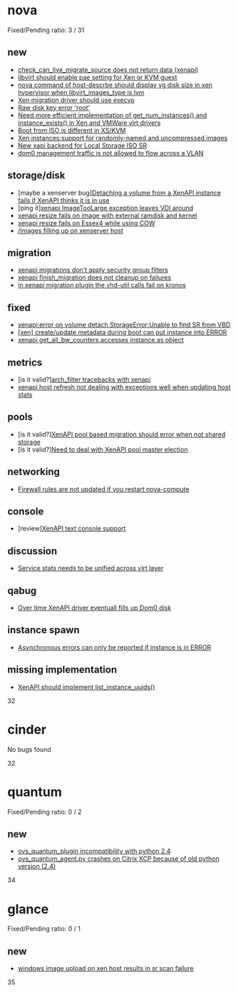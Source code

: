 # nova

Fixed/Pending ratio: 3 / 31

## new

 * [check_can_live_migrate_source does not return data (xenapi)](https://bugs.launchpad.net/nova/+bug/1118491)
 * [libvirt should enable pae setting for Xen or KVM guest](https://bugs.launchpad.net/nova/+bug/1100697)
 * [nova command of host-descrbe should display vg disk size in xen hypervisor when libvirt_images_type is lvm](https://bugs.launchpad.net/nova/+bug/1098116)
 * [Xen migration driver should use execvp](https://bugs.launchpad.net/nova/+bug/1074087)
 * [Raw disk key error 'root'](https://bugs.launchpad.net/nova/+bug/1052085)
 * [Need more efficient implementation of get_num_instances() and instance_exists() in Xen and VMWare virt drivers](https://bugs.launchpad.net/nova/+bug/934279)
 * [Boot from ISO is different in XS/KVM](https://bugs.launchpad.net/nova/+bug/914484)
 * [Xen instances:support for randomly-named and uncompressed images](https://bugs.launchpad.net/nova/+bug/912684)
 * [New xapi backend for Local Storage ISO SR](https://bugs.launchpad.net/nova/+bug/903445)
 * [dom0 management traffic is not allowed to flow across a VLAN](https://bugs.launchpad.net/nova/+bug/902663)

## storage/disk

 * [maybe a xenserver bug][Detaching a volume from a XenAPI instance fails if XenAPI thinks it is in use](https://bugs.launchpad.net/nova/+bug/1030108)
 * [ping it][xenapi ImageTooLarge exception leaves VDI around](https://bugs.launchpad.net/nova/+bug/1015423)
 * [xenapi resize fails on image with external ramdisk and kernel](https://bugs.launchpad.net/nova/+bug/962144)
 * [xenapi resize fails on Essex4 while using COW](https://bugs.launchpad.net/nova/+bug/952816)
 * [/images filling up on xenserver host](https://bugs.launchpad.net/nova/+bug/929062)

## migration

 * [xenapi migrations don't apply security group filters](https://bugs.launchpad.net/nova/+bug/1073306)
 * [xenapi finish_migration does not cleanup on failures](https://bugs.launchpad.net/nova/+bug/1073303)
 * [in xenapi migration plugin the vhd-util calls fail on kronos](https://bugs.launchpad.net/nova/+bug/962097)

## fixed

 * [xenapi:error on volume detach StorageError:Unable to find SR from VBD](https://bugs.launchpad.net/nova/+bug/1101229)
 * [[xen] create/update metadata during boot can put instance into ERROR](https://bugs.launchpad.net/nova/+bug/1100866)
 * [xenapi get_all_bw_counters accesses instance as object](https://bugs.launchpad.net/nova/+bug/1098382)

## metrics

 * [is it valid?][arch_filter tracebacks with xenapi](https://bugs.launchpad.net/nova/+bug/1015190)
 * [xenapi host refresh not dealing with exceptions well when updating host stats](https://bugs.launchpad.net/nova/+bug/954913)

## pools

 * [is it valid?][XenAPI pool based migration should error when not shared storage](https://bugs.launchpad.net/nova/+bug/1026552)
 * [is it valid?][Need to deal with XenAPI pool master election](https://bugs.launchpad.net/nova/+bug/1026153)

## networking

 * [Firewall rules are not updated if you restart nova-compute](https://bugs.launchpad.net/nova/+bug/1043886)

## console

 * [review][XenAPI text console support](https://bugs.launchpad.net/nova/+bug/1004175)

## discussion

 * [Service stats needs to be unified across virt layer](https://bugs.launchpad.net/nova/+bug/816406)

## qabug

 * [Over time XenAPI driver eventuall fills up Dom0 disk](https://bugs.launchpad.net/nova/+bug/1037516)

## instance spawn

 * [Asynchronous errors can only be reported if instance is in ERROR](https://bugs.launchpad.net/nova/+bug/1061062)

## missing implementation

 * [XenAPI should implement list_instance_uuids()](https://bugs.launchpad.net/nova/+bug/1097980)

32
# cinder

No bugs found

32
# quantum

Fixed/Pending ratio: 0 / 2

## new

 * [ovs_quantum_plugin incompatibility with python 2.4](https://bugs.launchpad.net/quantum/+bug/994831)
 * [ovs_quantum_agent.py crashes on Citrix XCP because of old python version (2.4)](https://bugs.launchpad.net/quantum/+bug/994774)

34
# glance

Fixed/Pending ratio: 0 / 1

## new

 * [windows image upload on xen host results in sr scan failure](https://bugs.launchpad.net/glance/+bug/1055399)

35
